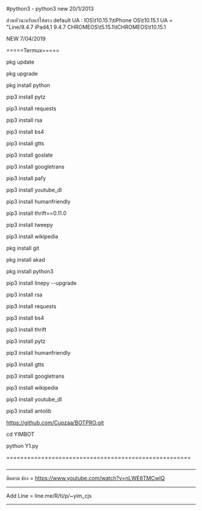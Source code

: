 #python3 - python3 new 20/1/2013

ส่วนหัวนะครับแก้ให้ตรง 
default UA : IOS\t10.15.1\tiPhone OS\t10.15.1
UA = "Line/9.4.7 iPad4,1 9.4.7
CHROMEOS\t5.15.1\tCHROMEOS\t10.15.1

NEW 7/04/2019

=====Termux=====

pkg update

pkg upgrade

pkg install python

pip3 install pytz

pip3 install requests

pip3 install rsa

pip3 install bs4

pip3 install gtts

pip3 install goslate

pip3 install googletrans

pip3 install pafy

pip3 install youtube_dl

pip3 install humanfriendly

pip3 install thrift==0.11.0

pip3 install tweepy

pip3 install wikipedia

pkg install git

pkg install akad

pkg install python3  

pip3 install linepy --upgrade

pip3 install rsa

pip3 install requests

pip3 install bs4

pip3 install thrift

pip3 install pytz

pip3 install humanfriendly

pip3 install gtts

pip3 install googletrans

pip3 install wikipedia

pip3 install youtube_dl

pip3 install antolib

https://github.com/Cupzaa/BOTPRO.git

cd YIMBOT

python Y1.py

=====================================================

###
-----------------------------------------------------

ติดตาม ช่อง   =  https://www.youtube.com/watch?v=nLWE6TMCwIQ

------------------------------------------------------

Add Line =  line.me/R/ti/p/~yim_cjs

------------------------------------------------------
